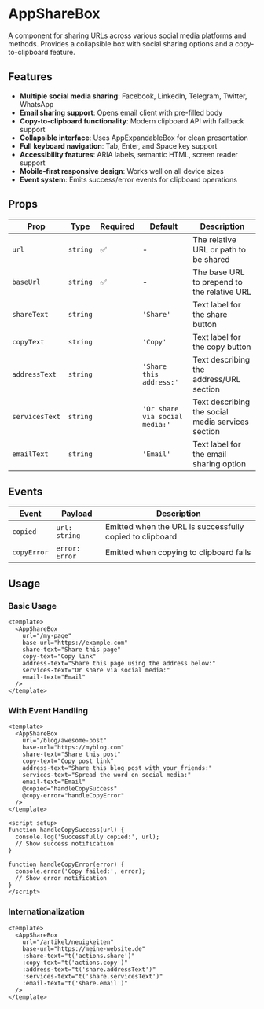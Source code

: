 # AppShareBox

A component for sharing URLs across various social media platforms and methods. Provides a collapsible box with social sharing options and a copy-to-clipboard feature.

## Features

- **Multiple social media sharing**: Facebook, LinkedIn, Telegram, Twitter, WhatsApp
- **Email sharing support**: Opens email client with pre-filled body
- **Copy-to-clipboard functionality**: Modern clipboard API with fallback support
- **Collapsible interface**: Uses AppExpandableBox for clean presentation
- **Full keyboard navigation**: Tab, Enter, and Space key support
- **Accessibility features**: ARIA labels, semantic HTML, screen reader support
- **Mobile-first responsive design**: Works well on all device sizes
- **Event system**: Emits success/error events for clipboard operations

## Props

| Prop           | Type     | Required | Default                        | Description                                       |
| -------------- | -------- | -------- | ------------------------------ | ------------------------------------------------- |
| `url`          | `string` | ✅       | -                              | The relative URL or path to be shared             |
| `baseUrl`      | `string` | ✅       | -                              | The base URL to prepend to the relative URL       |
| `shareText`    | `string` |          | `'Share'`                      | Text label for the share button                   |
| `copyText`     | `string` |          | `'Copy'`                       | Text label for the copy button                    |
| `addressText`  | `string` |          | `'Share this address:'`        | Text describing the address/URL section           |
| `servicesText` | `string` |          | `'Or share via social media:'` | Text describing the social media services section |
| `emailText`    | `string` |          | `'Email'`                      | Text label for the email sharing option           |

## Events

| Event       | Payload        | Description                                              |
| ----------- | -------------- | -------------------------------------------------------- |
| `copied`    | `url: string`  | Emitted when the URL is successfully copied to clipboard |
| `copyError` | `error: Error` | Emitted when copying to clipboard fails                  |

## Usage

### Basic Usage

```vue
<template>
  <AppShareBox
    url="/my-page"
    base-url="https://example.com"
    share-text="Share this page"
    copy-text="Copy link"
    address-text="Share this page using the address below:"
    services-text="Or share via social media:"
    email-text="Email"
  />
</template>
```

### With Event Handling

```vue
<template>
  <AppShareBox
    url="/blog/awesome-post"
    base-url="https://myblog.com"
    share-text="Share this post"
    copy-text="Copy post link"
    address-text="Share this blog post with your friends:"
    services-text="Spread the word on social media:"
    email-text="Email"
    @copied="handleCopySuccess"
    @copy-error="handleCopyError"
  />
</template>

<script setup>
function handleCopySuccess(url) {
  console.log('Successfully copied:', url);
  // Show success notification
}

function handleCopyError(error) {
  console.error('Copy failed:', error);
  // Show error notification
}
</script>
```

### Internationalization

```vue
<template>
  <AppShareBox
    url="/artikel/neuigkeiten"
    base-url="https://meine-website.de"
    :share-text="t('actions.share')"
    :copy-text="t('actions.copy')"
    :address-text="t('share.addressText')"
    :services-text="t('share.servicesText')"
    :email-text="t('share.email')"
  />
</template>
```

